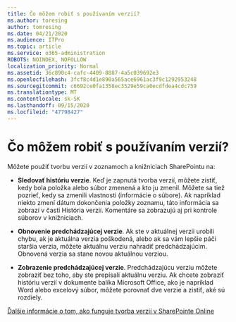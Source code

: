 ```yaml
---
title: Čo môžem robiť s používaním verzií?
ms.author: toresing
author: tomresing
ms.date: 04/21/2020
ms.audience: ITPro
ms.topic: article
ms.service: o365-administration
ROBOTS: NOINDEX, NOFOLLOW
localization_priority: Normal
ms.assetid: 36c890c4-cafc-4409-8887-4a5c039692e3
ms.openlocfilehash: 3fcf8c4d1e890a565ace6961ac3f9c1292953248
ms.sourcegitcommit: c6692ce0fa1358ec3529e59ca0ecdfdea4cdc759
ms.translationtype: MT
ms.contentlocale: sk-SK
ms.lasthandoff: 09/15/2020
ms.locfileid: "47798427"
---
```

# <a name="what-can-i-do-with-versioning"></a>Čo môžem robiť s používaním verzií?

Môžete použiť tvorbu verzií v zoznamoch a knižniciach SharePointu na:
  
- **Sledovať históriu verzie**. Keď je zapnutá tvorba verzií, môžete zistiť, kedy bola položka alebo súbor zmenená a kto ju zmenil. Môžete sa tiež pozrieť, kedy sa zmenili vlastnosti (informácie o súbore). Ak napríklad niekto zmení dátum dokončenia položky zoznamu, táto informácia sa zobrazí v časti História verzií. Komentáre sa zobrazujú aj pri kontrole súborov v knižniciach. 
    
- **Obnovenie predchádzajúcej verzie**. Ak ste v aktuálnej verzii urobili chybu, ak je aktuálna verzia poškodená, alebo ak sa vám lepšie páči staršia verzia, môžete aktuálnu verziu nahradiť predchádzajúcim. Obnovená verzia sa stane novou aktuálnou verziou. 
    
- **Zobrazenie predchádzajúcej verzie**. Predchádzajúcu verziu môžete zobraziť bez toho, aby ste prepísali aktuálnu verziu. Ak chcete zobraziť históriu verzií v dokumente balíka Microsoft Office, ako je napríklad Word alebo excelový súbor, môžete porovnať dve verzie a zistiť, aké sú rozdiely. 
    
[Ďalšie informácie o tom, ako funguje tvorba verzií v SharePointe Online](https://go.microsoft.com/fwlink/?linkid=875710)
  

